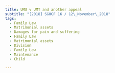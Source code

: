 ```yaml
---
title: UMU v UMT and another appeal 
subtitle: "[2018] SGHCF 16 / 12\_November\_2018"
tags:
  - Family Law
  - Matrimonial assets
  - Damages for pain and suffering
  - Family Law
  - Matrimonial assets
  - Division
  - Family Law
  - Maintenance
  - Child

---
```


